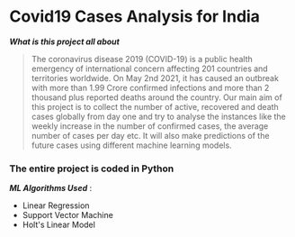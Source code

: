 # Covid19 Cases Analysis for India

***What is this project all about***
> The coronavirus disease 2019 (COVID-19) is a public health emergency of international
concern affecting 201 countries and territories worldwide. On May 2nd 2021, it has
caused an outbreak with more than 1.99 Crore confirmed infections and more than 2
thousand plus reported deaths around the country. 
> Our main aim of this project is to collect the number of active, recovered and death cases globally from day one and try to
analyse the instances like the weekly increase in the number of confirmed cases, the
average number of cases per day etc. 
> It will also make predictions of the future cases
using different machine learning models.

### The entire project is coded in Python ###



***ML Algorithms Used*** :

- Linear Regression
- Support Vector Machine
- Holt's Linear Model
